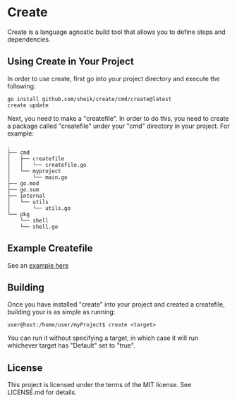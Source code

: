 # Create #
Create is a language agnostic build tool that allows you to define steps and dependencies.

## Using Create in Your Project ##
In order to use create, first go into your project directory and execute the following:

    go install github.com/sheik/create/cmd/create@latest
    create update 

Next, you need to make a "createfile". In order to do this, you need to create a package called "createfile" under your "cmd" directory in your project. For example:

	.
	├── cmd
	│   ├── createfile
	│   │   └── createfile.go
	│   └── myproject
	│       └── main.go
	├── go.mod
	├── go.sum
	├── internal
	│   └── utils
	│       └── utils.go
	└── pkg
	    └── shell
		└── shell.go


## Example Createfile ##
See an [example here](https://github.com/sheik/create/blob/main/cmd/createfile/createfile.go)

## Building ##
Once you have installed "create" into your project and created a createfile, building your is as simple as running:

    user@host:/home/user/myProject$ create <target>

You can run it without specifying a target, in which case it will run whichever target has "Default" set to "true".

## License ##
This project is licensed under the terms of the MIT license. See LICENSE.md for details.
